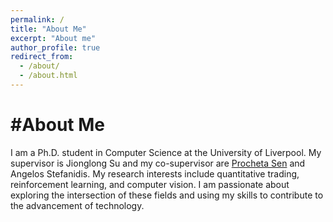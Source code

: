```yaml
---
permalink: /
title: "About Me"
excerpt: "About me"
author_profile: true
redirect_from: 
  - /about/
  - /about.html
---
```

#About Me
======
I am a Ph.D. student in Computer Science at the University of Liverpool. My supervisor is Jionglong Su and my co-supervisor are [Procheta Sen](https://procheta.github.io/) and Angelos Stefanidis. My research interests include quantitative trading, reinforcement learning, and computer vision. I am passionate about exploring the intersection of these fields and using my skills to contribute to the advancement of technology.


